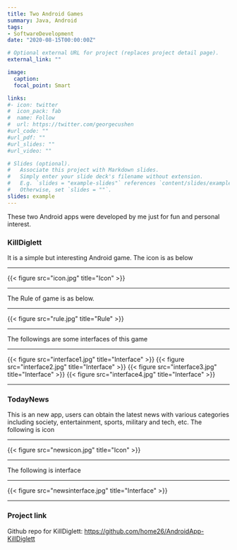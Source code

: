 ```yaml
---
title: Two Android Games 
summary: Java, Android
tags:
- SoftwareDevelopment
date: "2020-08-15T00:00:00Z"

# Optional external URL for project (replaces project detail page).
external_link: ""

image:
  caption: 
  focal_point: Smart

links:
#- icon: twitter
#  icon_pack: fab
#  name: Follow
#  url: https://twitter.com/georgecushen
#url_code: ""
#url_pdf: ""
#url_slides: ""
#url_video: ""

# Slides (optional).
#   Associate this project with Markdown slides.
#   Simply enter your slide deck's filename without extension.
#   E.g. `slides = "example-slides"` references `content/slides/example-slides.md`.
#   Otherwise, set `slides = ""`.
slides: example
---
```

These two Android apps were developed by me just for fun and personal interest.
### KillDiglett
It is a simple but interesting Android game. The icon is as below
_________________________________________________________
{{< figure src="icon.jpg" title="Icon" >}}
_________________________________________________________
The Rule of game is as below.
_________________________________________________________
{{< figure src="rule.jpg" title="Rule" >}}
_________________________________________________________
The followings are some interfaces of this game
_________________________________________________________
{{< figure src="interface1.jpg" title="Interface" >}}
{{< figure src="interface2.jpg" title="Interface" >}}
{{< figure src="interface3.jpg" title="Interface" >}}
{{< figure src="interface4.jpg" title="Interface" >}}
_________________________________________________________
### TodayNews
This is an new app, users can obtain the latest news with various categories including society, entertainment, sports, military and tech, etc.
The following is icon
_________________________________________________________
{{< figure src="newsicon.jpg" title="Icon" >}}
_________________________________________________________
The following is interface
_________________________________________________________
{{< figure src="newsinterface.jpg" title="Interface" >}}
_________________________________________________________
### Project link
Github repo for KillDiglett: https://github.com/home26/AndroidApp-KillDiglett
